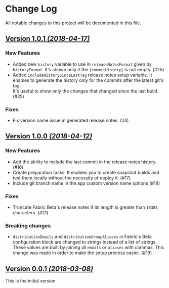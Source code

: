 Change Log
==========
All notable changes to this project will be documented in this file.

[Version 1.0.1 _(2018-04-17)_](https://github.com/xmartlabs/android-snapshot-publisher/releases/tag/v1.0.1)
---

### New Features
- Added new `history` variable to use in `releaseNotesFormat` given by `historyFormat`.
It's shown only if the `{commitHistory}` is not empty. (#25)
- Added `includeHistorySinceLastTag` release notes setup variable.
It enables to generate the history only for the commits after the latest git's tag.  
It's useful to show only the changes that changed since the last build. (#25)

### Fixes
- Fix version name issue in generated release notes. (24)

[Version 1.0.0 _(2018-04-12)_](https://github.com/xmartlabs/android-snapshot-publisher/releases/tag/v1.0.0)
---

### New Features
- Add the ability to include the last commit in the release notes history. (#16)
- Create preparation tasks.
It enables you to create snapshot builds and test them locally without the necessity of deploy it. (#17)
- Include git branch name in the app custom version name options (#18)

### Fixes
- Truncate Fabric Beta's release notes if its length is greater than `16384` characters. (#21)

### Breaking changes
- `distributionEmails` and `distributionGroupAliases` in Fabric's Beta configuration block are changed to strings instead of a list of strings.
These values are built by joining all `emails` or `aliases` with commas.
This change was made in order to make the setup process easier. (#19)

[Version 0.0.1 _(2018-03-08)_](https://github.com/xmartlabs/android-snapshot-publisher/releases/tag/v0.0.1)
---

This is the initial version.
